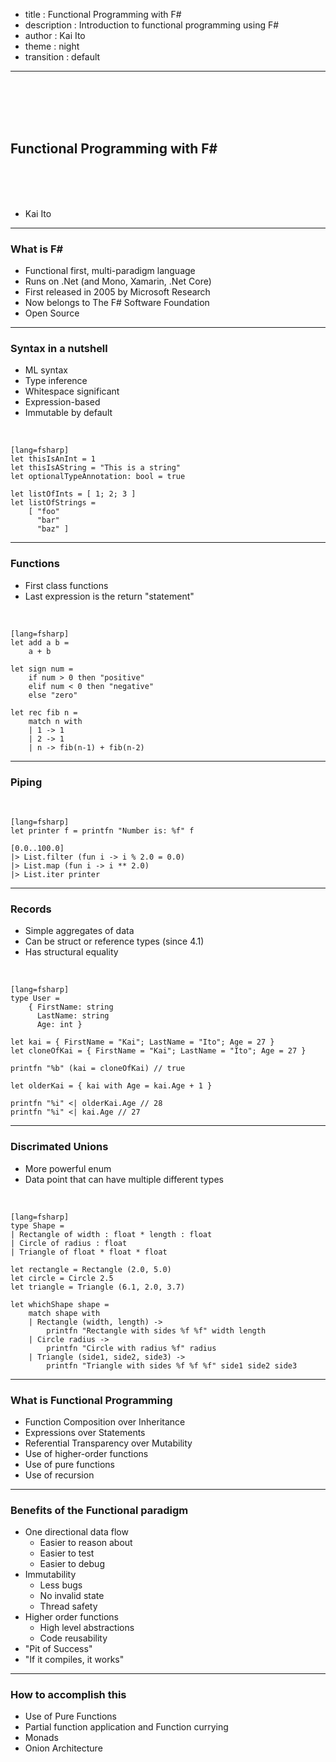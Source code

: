 - title : Functional Programming with F#
- description : Introduction to functional programming using F#
- author : Kai Ito
- theme : night
- transition : default

***

<br /><br /><br /><br />

## Functional Programming with F#

<br /><br /><br />

* Kai Ito

***

### What is F#

* Functional first, multi-paradigm language
* Runs on .Net (and Mono, Xamarin, .Net Core)
* First released in 2005 by Microsoft Research
* Now belongs to The F# Software Foundation
* Open Source

---

### Syntax in a nutshell

* ML syntax
* Type inference
* Whitespace significant
* Expression-based
* Immutable by default

<br />

    [lang=fsharp]
    let thisIsAnInt = 1
    let thisIsAString = "This is a string"
    let optionalTypeAnnotation: bool = true

    let listOfInts = [ 1; 2; 3 ]
    let listOfStrings =
        [ "foo"
          "bar"
          "baz" ]

---

### Functions

* First class functions
* Last expression is the return "statement"

<br />

    [lang=fsharp]
    let add a b =
        a + b

    let sign num =
        if num > 0 then "positive"
        elif num < 0 then "negative"
        else "zero"

    let rec fib n =
        match n with
        | 1 -> 1
        | 2 -> 1
        | n -> fib(n-1) + fib(n-2)

---

### Piping

<br />

    [lang=fsharp]
    let printer f = printfn "Number is: %f" f

    [0.0..100.0]
    |> List.filter (fun i -> i % 2.0 = 0.0)
    |> List.map (fun i -> i ** 2.0)
    |> List.iter printer

---

### Records

* Simple aggregates of data
* Can be struct or reference types (since 4.1)
* Has structural equality

<br />

    [lang=fsharp]
    type User =
        { FirstName: string
          LastName: string
          Age: int }

    let kai = { FirstName = "Kai"; LastName = "Ito"; Age = 27 }
    let cloneOfKai = { FirstName = "Kai"; LastName = "Ito"; Age = 27 }

    printfn "%b" (kai = cloneOfKai) // true

    let olderKai = { kai with Age = kai.Age + 1 }

    printfn "%i" <| olderKai.Age // 28
    printfn "%i" <| kai.Age // 27

---

### Discrimated Unions

* More powerful enum
* Data point that can have multiple different types

<br />

    [lang=fsharp]
    type Shape =
    | Rectangle of width : float * length : float
    | Circle of radius : float
    | Triangle of float * float * float

    let rectangle = Rectangle (2.0, 5.0)
    let circle = Circle 2.5
    let triangle = Triangle (6.1, 2.0, 3.7)

    let whichShape shape =
        match shape with
        | Rectangle (width, length) ->
            printfn "Rectangle with sides %f %f" width length
        | Circle radius ->
            printfn "Circle with radius %f" radius
        | Triangle (side1, side2, side3) ->
            printfn "Triangle with sides %f %f %f" side1 side2 side3

***

### What is Functional Programming

* Function Composition over Inheritance
* Expressions over Statements
* Referential Transparency over Mutability
* Use of higher-order functions
* Use of pure functions
* Use of recursion

---

### Benefits of the Functional paradigm

* One directional data flow
  * Easier to reason about
  * Easier to test
  * Easier to debug
* Immutability
  * Less bugs
  * No invalid state
  * Thread safety
* Higher order functions
  * High level abstractions
  * Code reusability
* "Pit of Success"
* "If it compiles, it works"

***

### How to accomplish this

* Use of Pure Functions
* Partial function application and Function currying
* Monads
* Onion Architecture
